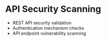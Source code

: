 # API Security Scanning
- REST API security validation
- Authentication mechanism checks
- API endpoint vulnerability scanning
